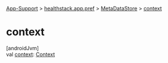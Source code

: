 
[App-Support](../../../index.html) > [healthstack.app.pref](../index.html) > [MetaDataStore](index.html) > [context](context.html)



# context



[androidJvm]\
val [context](context.html): [Context](https://developer.android.com/reference/kotlin/android/content/Context.html)





